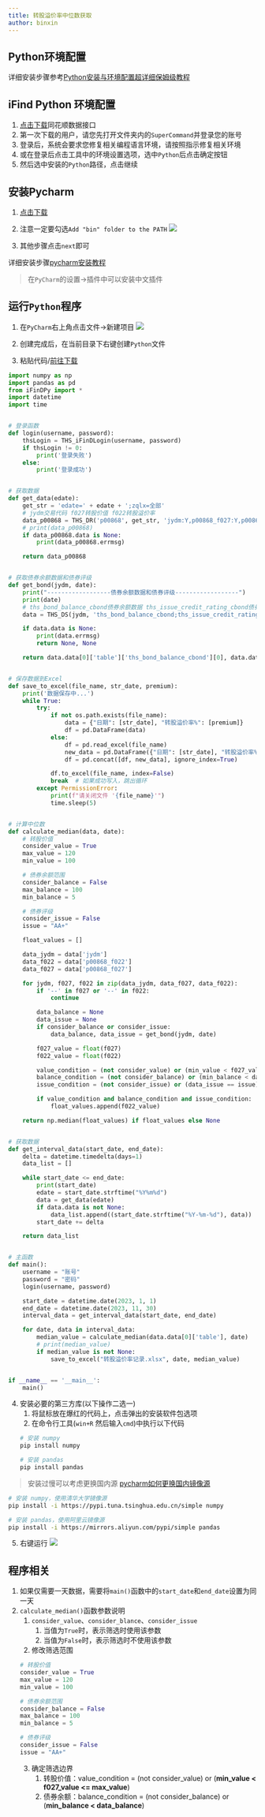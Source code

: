 ```yaml
---
title: 转股溢价率中位数获取
author: binxin
---
```

## Python环境配置

详细安装步骤参考[Python安装与环境配置超详细保姆级教程](https://blog.csdn.net/m0_57081622/article/details/127180996)

## iFind Python 环境配置

1. [点击下载](http://ft.10jqka.com.cn/index.php?c=index&a=download)同花顺数据接口
2. 第一次下载的用户，请您先打开文件夹内的`SuperCommand`并登录您的账号
3. 登录后，系统会要求您修复相关编程语言环境，请按照指示修复相关环境
4. 或在登录后点击工具中的环境设置选项，选中`Python`后点击确定按钮
5. 然后选中安装的`Python`路径，点击继续

## 安装Pycharm

1. [点击下载](https://www.jetbrains.com/pycharm/download/download-thanks.html?platform=windows&code=PCC)
2. 注意一定要勾选`Add "bin" folder to the PATH`
![](pic/1.png)

3. 其他步骤点击`next`即可

详细安装步骤[pycharm安装教程](https://blog.csdn.net/qq_44809707/article/details/122501118)

> 在`PyCharm`的设置->插件中可以安装中文插件

## 运行`Python`程序

1. 在`PyCharm`右上角点击文件->新建项目
![](pic/2.png)

2. 创建完成后，在当前目录下右键创建`Python`文件
3. 粘贴代码/[前往下载](https://github.com/ZhouBinxin/iFind/blob/master/iFind3.0.py)
```python
import numpy as np
import pandas as pd
from iFinDPy import *
import datetime
import time


# 登录函数
def login(username, password):
    thsLogin = THS_iFinDLogin(username, password)
    if thsLogin != 0:
        print('登录失败')
    else:
        print('登录成功')


# 获取数据
def get_data(edate):
    get_str = 'edate=' + edate + ';zqlx=全部'
    # jydm交易代码 f027转股价值 f022转股溢价率
    data_p00868 = THS_DR('p00868', get_str, 'jydm:Y,p00868_f027:Y,p00868_f022:Y', 'format:list')
    # print(data_p00868)
    if data_p00868.data is None:
        print(data_p00868.errmsg)

    return data_p00868


# 获取债券余额数据和债券评级
def get_bond(jydm, date):
    print("------------------债券余额数据和债券评级------------------")
    print(date)
    # ths_bond_balance_cbond债券余额数据 ths_issue_credit_rating_cbond债券评级
    data = THS_DS(jydm, 'ths_bond_balance_cbond;ths_issue_credit_rating_cbond', ';', '', date, date, 'format:list')

    if data.data is None:
        print(data.errmsg)
        return None, None

    return data.data[0]['table']['ths_bond_balance_cbond'][0], data.data[0]['table']['ths_issue_credit_rating_cbond']


# 保存数据到Excel
def save_to_excel(file_name, str_date, premium):
    print('数据保存中...')
    while True:
        try:
            if not os.path.exists(file_name):
                data = {"日期": [str_date], "转股溢价率%": [premium]}
                df = pd.DataFrame(data)
            else:
                df = pd.read_excel(file_name)
                new_data = pd.DataFrame({"日期": [str_date], "转股溢价率%": [premium]})
                df = pd.concat([df, new_data], ignore_index=True)

            df.to_excel(file_name, index=False)
            break  # 如果成功写入，跳出循环
        except PermissionError:
            print(f"请关闭文件 '{file_name}'")
            time.sleep(5)


# 计算中位数
def calculate_median(data, date):
    # 转股价值
    consider_value = True
    max_value = 120
    min_value = 100

    # 债券余额范围
    consider_balance = False
    max_balance = 100
    min_balance = 5

    # 债券评级
    consider_issue = False
    issue = "AA+"

    float_values = []

    data_jydm = data['jydm']
    data_f022 = data['p00868_f022']
    data_f027 = data['p00868_f027']

    for jydm, f027, f022 in zip(data_jydm, data_f027, data_f022):
        if '--' in f027 or '--' in f022:
            continue

        data_balance = None
        data_issue = None
        if consider_balance or consider_issue:
            data_balance, data_issue = get_bond(jydm, date)

        f027_value = float(f027)
        f022_value = float(f022)

        value_condition = (not consider_value) or (min_value < f027_value <= max_value)
        balance_condition = (not consider_balance) or (min_balance < data_balance)
        issue_condition = (not consider_issue) or (data_issue == issue)

        if value_condition and balance_condition and issue_condition:
            float_values.append(f022_value)

    return np.median(float_values) if float_values else None


# 获取数据
def get_interval_data(start_date, end_date):
    delta = datetime.timedelta(days=1)
    data_list = []

    while start_date <= end_date:
        print(start_date)
        edate = start_date.strftime("%Y%m%d")
        data = get_data(edate)
        if data.data is not None:
            data_list.append((start_date.strftime("%Y-%m-%d"), data))
        start_date += delta

    return data_list


# 主函数
def main():
    username = "账号"
    password = "密码"
    login(username, password)

    start_date = datetime.date(2023, 1, 1)
    end_date = datetime.date(2023, 11, 30)
    interval_data = get_interval_data(start_date, end_date)

    for date, data in interval_data:
        median_value = calculate_median(data.data[0]['table'], date)
        # print(median_value)
        if median_value is not None:
            save_to_excel("转股溢价率记录.xlsx", date, median_value)


if __name__ == '__main__':
    main()

```

4. 安装必要的第三方库(以下操作二选一)
	1. 将鼠标放在爆红的代码上，点击弹出的安装软件包选项
	2. 在命令行工具(`win+R` 然后输入`cmd`)中执行以下代码
	```bash
	# 安装 numpy
	pip install numpy

	# 安装 pandas
	pip install pandas
	```

> 安装过慢可以考虑更换国内源 [pycharm如何更换国内镜像源](https://blog.csdn.net/Zenglih/article/details/106975435)

```bash
# 安装 numpy，使用清华大学镜像源
pip install -i https://pypi.tuna.tsinghua.edu.cn/simple numpy

# 安装 pandas，使用阿里云镜像源
pip install -i https://mirrors.aliyun.com/pypi/simple pandas
```

5. 右键运行
![](pic/3.png)
## 程序相关

1. 如果仅需要一天数据，需要将`main()`函数中的`start_date`和`end_date`设置为同一天
2. `calculate_median()`函数参数说明
	1. `consider_value`、`consider_blance`、`consider_issue`
		1. 当值为`True`时，表示筛选时使用该参数
		2. 当值为`False`时，表示筛选时不使用该参数
	2. 修改筛选范围  
	```python  
	# 转股价值
    consider_value = True
    max_value = 120
    min_value = 100

    # 债券余额范围
    consider_balance = False
    max_balance = 100
    min_balance = 5

    # 债券评级
    consider_issue = False
    issue = "AA+"
	```
	3. 确定筛选边界
		1. 转股价值：value_condition = (not consider_value) or (**min_value < f027_value <= max_value**)
		2. 债券余额：balance_condition = (not consider_balance) or (**min_balance < data_balance**)